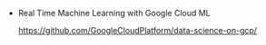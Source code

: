 - Real Time Machine Learning with Google Cloud ML
    
    https://github.com/GoogleCloudPlatform/data-science-on-gcp/